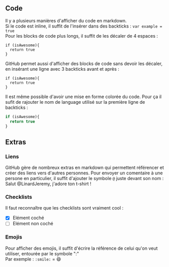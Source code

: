 ## Code

Il y a plusieurs manières d'afficher du code en markdown.  
Si le code est inline, il suffit de l'insérer dans des backticks : `var example = true`  
Pour les blocks de code plus longs, il suffit de les décaler de 4 espaces :

    if (isAwesome){
      return true
    }

GitHub permet aussi d'afficher des blocks de code sans devoir les décaler, en insérant une ligne avec 3 backticks avant et après :

```
if (isAwesome){
  return true
}
```

Il est même possible d'avoir une mise en forme colorée du code. Pour ça il sufit de rajouter le nom de language utilisé sur la première ligne de backticks :

```javascript
if (isAwesome){
  return true
}
```

## Extras

### Liens

GitHub gère de nombreux extras en markdown qui permettent référencer et créer des liens vers d'autres personnes. Pour envoyer un comentaire à une persone en particulier, il suffit d'ajouter le symbole `@` juste devant son nom : Salut @LinardJeremy, j'adore ton t-shirt !  

### Checklists

Il faut reconnaître que les checklists sont vraiment cool :
- [x] Elément coché
- [ ] Elément non coché

### Emojis

Pour afficher des emojis, il suffit d'écrire la référence de celui qu'on veut utiliser, entourée par le symbole ":"  
Par exemple : `:smile:` = :smile:
